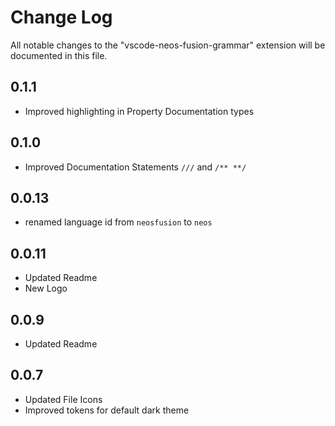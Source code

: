 # Change Log

All notable changes to the "vscode-neos-fusion-grammar" extension will be documented in this file.

## 0.1.1

- Improved highlighting in Property Documentation types

## 0.1.0

- Improved Documentation Statements `///` and `/** **/`

## 0.0.13

- renamed language id from `neosfusion` to `neos`

## 0.0.11

- Updated Readme
- New Logo

## 0.0.9

- Updated Readme

## 0.0.7

- Updated File Icons
- Improved tokens for default dark theme
